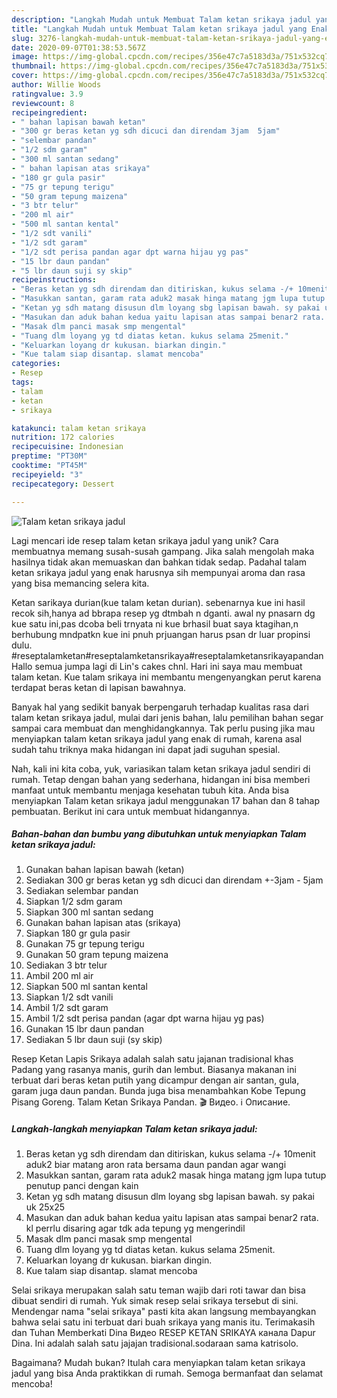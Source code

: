```yaml
---
description: "Langkah Mudah untuk Membuat Talam ketan srikaya jadul yang Enak Banget"
title: "Langkah Mudah untuk Membuat Talam ketan srikaya jadul yang Enak Banget"
slug: 3276-langkah-mudah-untuk-membuat-talam-ketan-srikaya-jadul-yang-enak-banget
date: 2020-09-07T01:38:53.567Z
image: https://img-global.cpcdn.com/recipes/356e47c7a5183d3a/751x532cq70/talam-ketan-srikaya-jadul-foto-resep-utama.jpg
thumbnail: https://img-global.cpcdn.com/recipes/356e47c7a5183d3a/751x532cq70/talam-ketan-srikaya-jadul-foto-resep-utama.jpg
cover: https://img-global.cpcdn.com/recipes/356e47c7a5183d3a/751x532cq70/talam-ketan-srikaya-jadul-foto-resep-utama.jpg
author: Willie Woods
ratingvalue: 3.9
reviewcount: 8
recipeingredient:
- " bahan lapisan bawah ketan"
- "300 gr beras ketan yg sdh dicuci dan direndam 3jam  5jam"
- "selembar pandan"
- "1/2 sdm garam"
- "300 ml santan sedang"
- " bahan lapisan atas srikaya"
- "180 gr gula pasir"
- "75 gr tepung terigu"
- "50 gram tepung maizena"
- "3 btr telur"
- "200 ml air"
- "500 ml santan kental"
- "1/2 sdt vanili"
- "1/2 sdt garam"
- "1/2 sdt perisa pandan agar dpt warna hijau yg pas"
- "15 lbr daun pandan"
- "5 lbr daun suji sy skip"
recipeinstructions:
- "Beras ketan yg sdh direndam dan ditiriskan, kukus selama -/+ 10menit aduk2 biar matang aron rata bersama daun pandan agar wangi"
- "Masukkan santan, garam rata aduk2 masak hinga matang jgm lupa tutup penutup panci dengan kain"
- "Ketan yg sdh matang disusun dlm loyang sbg lapisan bawah. sy pakai uk 25x25"
- "Masukan dan aduk bahan kedua yaitu lapisan atas sampai benar2 rata. kl perrlu disaring agar tdk ada tepung yg mengerindil"
- "Masak dlm panci masak smp mengental"
- "Tuang dlm loyang yg td diatas ketan. kukus selama 25menit."
- "Keluarkan loyang dr kukusan. biarkan dingin."
- "Kue talam siap disantap. slamat mencoba"
categories:
- Resep
tags:
- talam
- ketan
- srikaya

katakunci: talam ketan srikaya 
nutrition: 172 calories
recipecuisine: Indonesian
preptime: "PT30M"
cooktime: "PT45M"
recipeyield: "3"
recipecategory: Dessert

---
```



![Talam ketan srikaya jadul](https://img-global.cpcdn.com/recipes/356e47c7a5183d3a/751x532cq70/talam-ketan-srikaya-jadul-foto-resep-utama.jpg)

Lagi mencari ide resep talam ketan srikaya jadul yang unik? Cara membuatnya memang susah-susah gampang. Jika salah mengolah maka hasilnya tidak akan memuaskan dan bahkan tidak sedap. Padahal talam ketan srikaya jadul yang enak harusnya sih mempunyai aroma dan rasa yang bisa memancing selera kita.

Ketan sarikaya durian(kue talam ketan durian). sebenarnya kue ini hasil recok sih,hanya ad bbrapa resep yg dtmbah n dganti. awal ny pnasarn dg kue satu ini,pas dcoba beli trnyata ni kue brhasil buat saya ktagihan,n berhubung mndpatkn kue ini pnuh prjuangan harus psan dr luar propinsi dulu. #reseptalamketan#reseptalamketansrikaya#reseptalamketansrikayapandan Hallo semua jumpa lagi di Lin&#39;s cakes chnl. Hari ini saya mau membuat talam ketan. Kue talam srikaya ini membantu mengenyangkan perut karena terdapat beras ketan di lapisan bawahnya.

Banyak hal yang sedikit banyak berpengaruh terhadap kualitas rasa dari talam ketan srikaya jadul, mulai dari jenis bahan, lalu pemilihan bahan segar sampai cara membuat dan menghidangkannya. Tak perlu pusing jika mau menyiapkan talam ketan srikaya jadul yang enak di rumah, karena asal sudah tahu triknya maka hidangan ini dapat jadi suguhan spesial.


Nah, kali ini kita coba, yuk, variasikan talam ketan srikaya jadul sendiri di rumah. Tetap dengan bahan yang sederhana, hidangan ini bisa memberi manfaat untuk membantu menjaga kesehatan tubuh kita. Anda bisa menyiapkan Talam ketan srikaya jadul menggunakan 17 bahan dan 8 tahap pembuatan. Berikut ini cara untuk membuat hidangannya.

<!--inarticleads1-->

##### Bahan-bahan dan bumbu yang dibutuhkan untuk menyiapkan Talam ketan srikaya jadul:

1. Gunakan  bahan lapisan bawah (ketan)
1. Sediakan 300 gr beras ketan yg sdh dicuci dan direndam +-3jam - 5jam
1. Sediakan selembar pandan
1. Siapkan 1/2 sdm garam
1. Siapkan 300 ml santan sedang
1. Gunakan  bahan lapisan atas (srikaya)
1. Siapkan 180 gr gula pasir
1. Gunakan 75 gr tepung terigu
1. Gunakan 50 gram tepung maizena
1. Sediakan 3 btr telur
1. Ambil 200 ml air
1. Siapkan 500 ml santan kental
1. Siapkan 1/2 sdt vanili
1. Ambil 1/2 sdt garam
1. Ambil 1/2 sdt perisa pandan (agar dpt warna hijau yg pas)
1. Gunakan 15 lbr daun pandan
1. Sediakan 5 lbr daun suji (sy skip)


Resep Ketan Lapis Srikaya adalah salah satu jajanan tradisional khas Padang yang rasanya manis, gurih dan lembut. Biasanya makanan ini terbuat dari beras ketan putih yang dicampur dengan air santan, gula, garam juga daun pandan. Bunda juga bisa menambahkan Kobe Tepung Pisang Goreng. Talam Ketan Srikaya Pandan. 🎬 Видео. ℹ️ Описание. 

<!--inarticleads2-->

##### Langkah-langkah menyiapkan Talam ketan srikaya jadul:

1. Beras ketan yg sdh direndam dan ditiriskan, kukus selama -/+ 10menit aduk2 biar matang aron rata bersama daun pandan agar wangi
1. Masukkan santan, garam rata aduk2 masak hinga matang jgm lupa tutup penutup panci dengan kain
1. Ketan yg sdh matang disusun dlm loyang sbg lapisan bawah. sy pakai uk 25x25
1. Masukan dan aduk bahan kedua yaitu lapisan atas sampai benar2 rata. kl perrlu disaring agar tdk ada tepung yg mengerindil
1. Masak dlm panci masak smp mengental
1. Tuang dlm loyang yg td diatas ketan. kukus selama 25menit.
1. Keluarkan loyang dr kukusan. biarkan dingin.
1. Kue talam siap disantap. slamat mencoba


Selai srikaya merupakan salah satu teman wajib dari roti tawar dan bisa dibuat sendiri di rumah. Yuk simak resep selai srikaya tersebut di sini. Mendengar nama &#34;selai srikaya&#34; pasti kita akan langsung membayangkan bahwa selai satu ini terbuat dari buah srikaya yang manis itu. Terimakasih dan Tuhan Memberkati Dina Видео RESEP KETAN SRIKAYA канала Dapur Dina. Ini adalah salah satu jajajan tradisional.sodaraan sama katrisolo. 

Bagaimana? Mudah bukan? Itulah cara menyiapkan talam ketan srikaya jadul yang bisa Anda praktikkan di rumah. Semoga bermanfaat dan selamat mencoba!
